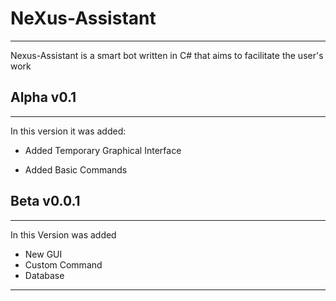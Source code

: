 # NeXus-Assistant
---
Nexus-Assistant is a smart bot written in C# that aims to facilitate the user's work
## Alpha v0.1
---
In this version it was added:

* Added Temporary Graphical Interface

* Added Basic Commands
## Beta v0.0.1
---
In this Version was added 
* New GUI
* Custom Command
* Database
---
